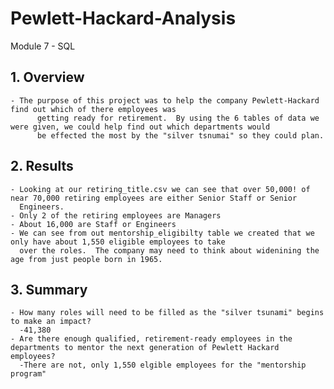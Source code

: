 # Pewlett-Hackard-Analysis
Module 7 - SQL

## 1. Overview 
	- The purpose of this project was to help the company Pewlett-Hackard find out which of there employees was 
          getting ready for retirement.  By using the 6 tables of data we were given, we could help find out which departments would
          be effected the most by the "silver tsnumai" so they could plan.

## 2. Results 
	
	- Looking at our retiring_title.csv we can see that over 50,000! of near 70,000 retiring employees are either Senior Staff or Senior
	  Engineers.  
	- Only 2 of the retiring employees are Managers
	- About 16,000 are Staff or Engineers
	- We can see from out mentorship_eligibilty table we created that we only have about 1,550 eligible employees to take 
	  over the roles.  The company may need to think about widenining the age from just people born in 1965.
	
	

## 3. Summary  
	
	- How many roles will need to be filled as the "silver tsunami" begins to make an impact? 
	  -41,380
	- Are there enough qualified, retirement-ready employees in the departments to mentor the next generation of Pewlett Hackard employees?
	  -There are not, only 1,550 elgible employees for the "mentorship program"
